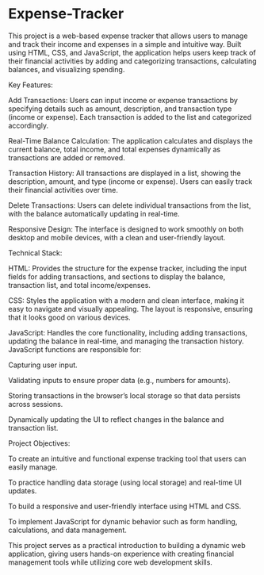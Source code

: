 # Expense-Tracker
This project is a web-based expense tracker that allows users to manage and track their income and expenses in a simple and intuitive way. Built using HTML, CSS, and JavaScript, the application helps users keep track of their financial activities by adding and categorizing transactions, calculating balances, and visualizing spending.

Key Features:

Add Transactions: Users can input income or expense transactions by specifying details such as amount, description, and transaction type (income or expense). Each transaction is added to the list and categorized accordingly.

Real-Time Balance Calculation: The application calculates and displays the current balance, total income, and total expenses dynamically as transactions are added or removed.

Transaction History: All transactions are displayed in a list, showing the description, amount, and type (income or expense). Users can easily track their financial activities over time.

Delete Transactions: Users can delete individual transactions from the list, with the balance automatically updating in real-time.

Responsive Design: The interface is designed to work smoothly on both desktop and mobile devices, with a clean and user-friendly layout.

Technical Stack:

HTML: Provides the structure for the expense tracker, including the input fields for adding transactions, and sections to display the balance, transaction list, and total income/expenses.

CSS: Styles the application with a modern and clean interface, making it easy to navigate and visually appealing. The layout is responsive, ensuring that it looks good on various devices.

JavaScript: Handles the core functionality, including adding transactions, updating the balance in real-time, and managing the transaction history. JavaScript functions are responsible for:

Capturing user input.

Validating inputs to ensure proper data (e.g., numbers for amounts).

Storing transactions in the browser’s local storage so that data persists across sessions.

Dynamically updating the UI to reflect changes in the balance and transaction list.

Project Objectives:

To create an intuitive and functional expense tracking tool that users can easily manage.

To practice handling data storage (using local storage) and real-time UI updates.

To build a responsive and user-friendly interface using HTML and CSS.

To implement JavaScript for dynamic behavior such as form handling, calculations, and data management.

This project serves as a practical introduction to building a dynamic web application, giving users hands-on experience with creating financial management tools while utilizing core web development skills.
